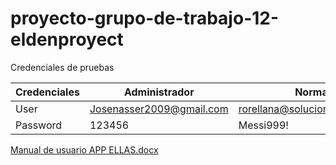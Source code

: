 # proyecto-grupo-de-trabajo-12-eldenproyect
Credenciales de pruebas

Credenciales | Administrador | Normal | 
------------ | -------------|------------ | 
User | Josenasser2009@gmail.com|rorellana@solucionesroots.com|  
Password|123456 | Messi999!  | 
[Manual de usuario APP ELLAS.docx](https://github.com/Programacion-NCapas-01-2022/proyecto-grupo-de-trabajo-12-eldenproyect/files/9012737/Manual.de.usuario.APP.ELLAS.docx)

